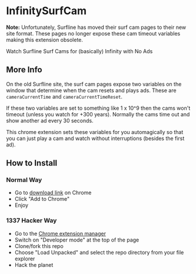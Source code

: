 # InfinitySurfCam

**Note:** Unfortunately, Surfline has moved their surf cam pages to their new site format. These pages no longer expose these cam timeout variables making this extension obsolete.

Watch Surfline Surf Cams for (basically) Infinity with No Ads

## More Info

On the old Surfline site, the surf cam pages expose two variables on the window that determine when the cam resets and plays ads. These are `cameraCurrentTime` and `cameraCurrentTimeReset`.

If these two variables are set to something like 1 x 10^9 then the cams won't timeout (unless you watch for +300 years). Normally the cams time out and show another ad every 30 seconds.

This chrome extension sets these variables for you automagically so that you can just play a cam and watch without interruptions (besides the first ad).

## How to Install

### Normal Way

*   Go to [download link](https://chrome.google.com/webstore/detail/infinitysurfcam/aganbfiioaghfiilmmlafkmohpabnhim) on Chrome
*   Click "Add to Chrome"
*   Enjoy

### 1337 Hacker Way

*   Go to the [Chrome extension manager](chrome://extensions)
*   Switch on "Developer mode" at the top of the page
*   Clone/fork this repo
*   Choose "Load Unpacked" and select the repo directory from your file explorer
*   Hack the planet
